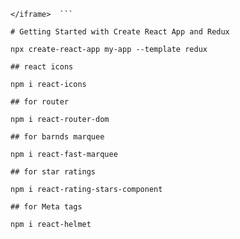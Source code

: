 ```  <iframe src="https://e-com-abhi.vercel.app/" width="100%" height="300" style="border:none;">
</iframe>  ```

# Getting Started with Create React App and Redux

npx create-react-app my-app --template redux

## react icons

npm i react-icons

## for router

npm i react-router-dom

## for barnds marquee

npm i react-fast-marquee

## for star ratings

npm i react-rating-stars-component

## for Meta tags 

npm i react-helmet
